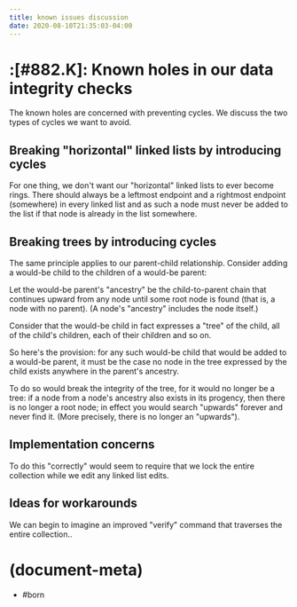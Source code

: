 ```yaml
---
title: known issues discussion
date: 2020-08-10T21:35:03-04:00
---
```


# :[#882.K]: Known holes in our data integrity checks

The known holes are concerned with preventing cycles. We discuss the two
types of cycles we want to avoid.


## Breaking "horizontal" linked lists by introducing cycles

For one thing, we don't want our "horizontal" linked lists to ever become
rings. There should always be a leftmost endpoint and a rightmost endpoint
(somewhere) in every linked list and as such a node must never be added to
the list if that node is already in the list somewhere.


## Breaking trees by introducing cycles

The same principle applies to our parent-child relationship. Consider adding
a would-be child to the children of a would-be parent:

Let the would-be parent's "ancestry" be the child-to-parent chain that
continues upward from any node until some root node is found (that is, a node
with no parent). (A node's "ancestry" includes the node itself.)

Consider that the would-be child in fact expresses a "tree" of the child,
all of the child's children, each of their children and so on.

So here's the provision: for any such would-be child that would be added
to a would-be parent, it must be the case no node in the tree expressed by
the child  exists anywhere in the parent's ancestry.

To do so would break the integrity of the tree, for it would no longer be
a tree: if a node from a node's ancestry also exists in its progency, then
there is no longer a root node; in effect you would search "upwards" forever
and never find it. (More precisely, there is no longer an "upwards").


## Implementation concerns

To do this "correctly" would seem to require that we lock the entire
collection while we edit any linked list edits.


## Ideas for workarounds

We can begin to imagine an improved "verify" command that traverses the
entire collection..


# (document-meta)

  - #born
